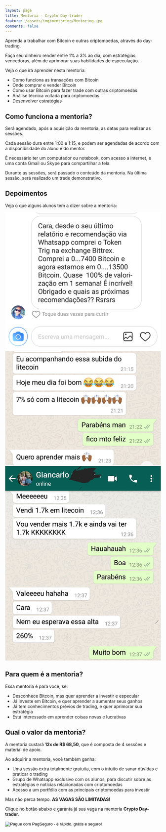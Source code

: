 ```yaml
---
layout: page
title: Mentoria - Crypto Day-trader
feature: /assets/img/mentoring/Mentoring.jpg
comments: false
---
```


Aprenda a trabalhar com Bitcoin e outras criptomoedas, através do day-trading.

Faça seu dinheiro render entre 1% a 3% ao dia, com estratégias vencedoras, além de aprimorar suas habilidades de especulação.

Veja o que irá aprender nesta mentoria:

* Como funciona as transações com Bitcoin
* Onde comprar e vender Bitcoin
* Como usar Bitcoin para fazer trade com outras criptomoedas
* Análise técnica voltada para criptomoedas
* Desenvolver estratégias

## Como funciona a mentoria?

Será agendado, após a aquisição da mentoria, as datas para realizar as sessões.

Cada sessão dura entre 1:00 e 1:15, e podem ser agendadas de acordo com a disponibilidade do aluno e do mentor.

É necessário ter um computador ou notebook, com acesso a internet, e uma conta Gmail ou Skype para compartilhar a tela.

Durante as sessões, será passado o conteúdo da mentoria. Na última sessão, será realizado um trade demonstrativo.

## Depoimentos

Veja o que alguns alunos tem a dizer sobre a mentoria:

![Depoimento 01](/assets/img/mentoring/depoimento01.png)
<br>
![Depoimento 02](/assets/img/mentoring/depoimento02.png)
<br>
![Depoimento 03](/assets/img/mentoring/depoimento03.jpg)

## Para quem é a mentoria?

Essa mentoria é para você, se:


* Desconhece Bitcoin, mas quer aprender a investir e especular
* Já investe em Bitcoin, e quer aprender a aumentar seus ganhos
* Já tem conhecimentos prévios de trading, e quer aprimorar sua estratégia
* Está interessado em aprender coisas novas e lucrativas

## Qual o valor da mentoria?

A mentoria custará **12x de R$ 68,50**, que é composta de 4 sessões e material de apoio.

Ao adquirir a mentoria, você também ganha:

* Uma sessão extra totalmente gratuita, com o intuito de sanar dúvidas e praticar o trading
* Grupo de Whatsapp exclusivo com os alunos, para discutir sobre as estratégias e notícias relacionadas com criptomoedas
* Acesso a um portfólio com as principais criptomoedas para investir

Mas não perca tempo. **AS VAGAS SÃO LIMITADAS!**

Clique no botão abaixo e garanta já sua vaga na mentoria **Crypto Day-trader**.

<!-- INICIO FORMULARIO BOTAO PAGSEGURO -->
<form action="https://pagseguro.uol.com.br/checkout/v2/payment.html" method="post" onsubmit="PagSeguroLightbox(this); return false;">
<!-- NÃO EDITE OS COMANDOS DAS LINHAS ABAIXO -->
<input type="hidden" name="code" value="1FC076741010061224B6BF9A2DBCC872" />
<input type="hidden" name="iot" value="button" />
<input type="image" src="https://stc.pagseguro.uol.com.br/public/img/botoes/pagamentos/209x48-comprar-preto-assina.gif" name="submit" alt="Pague com PagSeguro - é rápido, grátis e seguro!" />
</form>
<script type="text/javascript" src="https://stc.pagseguro.uol.com.br/pagseguro/api/v2/checkout/pagseguro.lightbox.js"></script>
<!-- FINAL FORMULARIO BOTAO PAGSEGURO -->